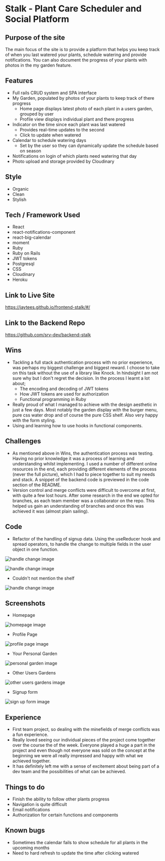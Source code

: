# Stalk - Plant Care Scheduler and Social Platform

## Purpose of the site

The main focus of the site is to provide a platform that helps you keep track of when you last watered your plants, schedule watering and provide notifications. You can also document the progress of your plants with photos in the my garden feature.


## Features

* Full rails CRUD system and SPA interface
* My Garden, populated by photos of your plants to keep track of there progress
  * Home page displays latest photo of each plant in a users garden, grouped by user
  * Profile view displays individual plant and there progress
* Indicator on the time since each plant was last watered
  * Provides real-time updates to the second
  * Click to update when watered
* Calendar to schedule watering days
  * Set by the user so they can dynamically update the schedule based on season
* Notifications on login of which plants need watering that day
* Photo upload and storage provided by Cloudinary


## Style

* Organic
* Clean
* Stylish


## Tech / Framework Used

* React
* react-notifications-component
* react-big-calendar
* moment
* Ruby
* Ruby on Rails
* JWT tokens
* Postgresql
* CSS
* Cloudinary
* Heroku


## Link to Live Site

https://jaytees.github.io/frontend-stalk/#/

## Link to the Backend Repo

https://github.com/srv-dev/backend-stalk


## Wins

* Tackling a full stack authentication process with no prior experience, was perhaps my biggest challenge and biggest reward. I choose to take on this task without the use of a library like Knock. In hindsight I am not sure why but I don't regret the decision. In the process I learnt a lot about;
  * The encoding and decoding of JWT tokens
  * How JWT tokens are used for authorization
  * Functional programming in Ruby
* Really proud of what I managed to achieve with the design aesthetic in just a few days. Most notably the garden display with the burger menu, pure css water drop and of course the pure CSS shelf. Also very happy with the form styling.
* Using and learning how to use hooks in functional components.


## Challenges

* As mentioned above in Wins, the authentication process was testing. Having no prior knowledge it was a process of learning and understanding whilst implementing. I used a number of different online resources in the end, each providing different elements of the process (never the full picture), which I had to piece together to suit my needs and stack. A snippet of the backend code is previewed in the code section of the README.
* Version control and merge conflicts were difficult to overcome at first, with quite a few lost hours. After some research in the end we opted for branches, as each team member was a collaborator on the repo. This helped us gain an understanding of branches and once this was achieved it was (almost plain sailing).


## Code

* Refactor of the handling of signup data. Using the useReducer hook and spread operators, to handle the change to multiple fields in the user object in one function.

![handle change image](./public/readme-images/handle-change.png)

![handle change image](./public/readme-images/use-reducer-code.png)

* Couldn't not mention the shelf

![handle change image](./public/readme-images/shelf-css.png)


## Screenshots

* Homepage

![homepage image](./public/readme-images/homepage.png)

* Profile Page

![profile page image](./public/readme-images/profile-page.png)

* Your Personal Garden

![personal garden image](./public/readme-images/your-garden.png)

* Other Users Gardens

![other users gardens image](./public/readme-images/other-users-gardens.png)

* Signup form

![sign up form image](./public/readme-images/signup-form.png)



## Experience

* First team project, so dealing with the minefields of merge conflicts was a fun experience.
* Really loved seeing our individual pieces of the project come together over the course the of the week. Everyone played a huge a part in the project and even though not everyone was sold on the concept at the beginning we were all really impressed and happy with what we achieved together.
* It has definitely left me with a sense of excitement about being part of a dev team and the possibilities of what can be achieved.

## Things to do

* Finish the ability to follow other plants progress
* Navigation is quite difficult
* Email notifications
* Authorization for certain functions and components

## Known bugs

* Sometimes the calendar fails to show schedule for all plants in the upcoming months
* Need to hard refresh to update the time after clicking watered
